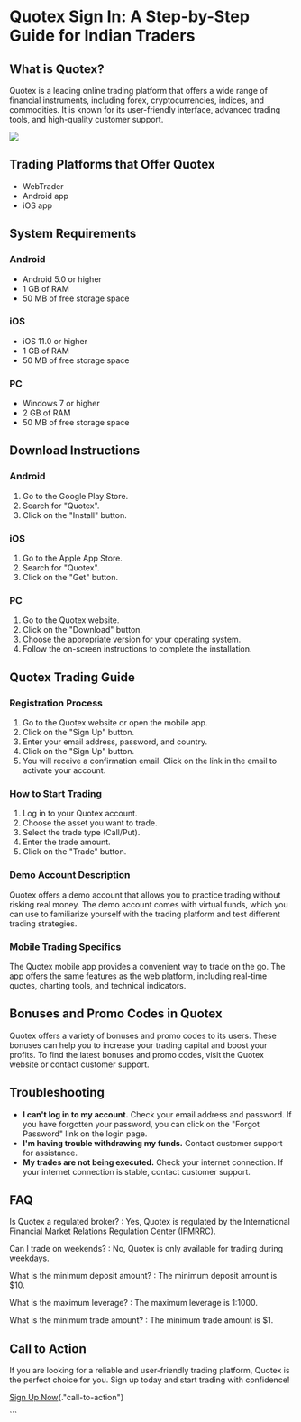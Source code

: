 # Quotex Sign In: A Step-by-Step Guide for Indian Traders

## What is Quotex?

Quotex is a leading online trading platform that offers a wide range of
financial instruments, including forex, cryptocurrencies, indices, and
commodities. It is known for its user-friendly interface, advanced
trading tools, and high-quality customer support.

[![](https://static.quotex.io/files/12_en/300_250.jpg)](https://traff.sbs/brokerqxlid)

## Trading Platforms that Offer Quotex

-   WebTrader
-   Android app
-   iOS app

## System Requirements

### Android

-   Android 5.0 or higher
-   1 GB of RAM
-   50 MB of free storage space

### iOS

-   iOS 11.0 or higher
-   1 GB of RAM
-   50 MB of free storage space

### PC

-   Windows 7 or higher
-   2 GB of RAM
-   50 MB of free storage space

## Download Instructions

### Android

1.  Go to the Google Play Store.
2.  Search for "Quotex".
3.  Click on the "Install" button.

### iOS

1.  Go to the Apple App Store.
2.  Search for "Quotex".
3.  Click on the "Get" button.

### PC

1.  Go to the Quotex website.
2.  Click on the "Download" button.
3.  Choose the appropriate version for your operating system.
4.  Follow the on-screen instructions to complete the installation.

## Quotex Trading Guide

### Registration Process

1.  Go to the Quotex website or open the mobile app.
2.  Click on the "Sign Up" button.
3.  Enter your email address, password, and country.
4.  Click on the "Sign Up" button.
5.  You will receive a confirmation email. Click on the link in the
    email to activate your account.

### How to Start Trading

1.  Log in to your Quotex account.
2.  Choose the asset you want to trade.
3.  Select the trade type (Call/Put).
4.  Enter the trade amount.
5.  Click on the "Trade" button.

### Demo Account Description

Quotex offers a demo account that allows you to practice trading without
risking real money. The demo account comes with virtual funds, which you
can use to familiarize yourself with the trading platform and test
different trading strategies.

### Mobile Trading Specifics

The Quotex mobile app provides a convenient way to trade on the go. The
app offers the same features as the web platform, including real-time
quotes, charting tools, and technical indicators.

## Bonuses and Promo Codes in Quotex

Quotex offers a variety of bonuses and promo codes to its users. These
bonuses can help you to increase your trading capital and boost your
profits. To find the latest bonuses and promo codes, visit the Quotex
website or contact customer support.

## Troubleshooting

-   **I can\'t log in to my account.** Check your email address and
    password. If you have forgotten your password, you can click on the
    "Forgot Password" link on the login page.
-   **I\'m having trouble withdrawing my funds.** Contact customer
    support for assistance.
-   **My trades are not being executed.** Check your internet
    connection. If your internet connection is stable, contact customer
    support.

## FAQ

Is Quotex a regulated broker?
:   Yes, Quotex is regulated by the International Financial Market
    Relations Regulation Center (IFMRRC).

Can I trade on weekends?
:   No, Quotex is only available for trading during weekdays.

What is the minimum deposit amount?
:   The minimum deposit amount is \$10.

What is the maximum leverage?
:   The maximum leverage is 1:1000.

What is the minimum trade amount?
:   The minimum trade amount is \$1.

## Call to Action

If you are looking for a reliable and user-friendly trading platform,
Quotex is the perfect choice for you. Sign up today and start trading
with confidence!

[Sign Up
Now](\%22https://traff.sbs/brokerqxsignup\%22){."call-to-action"}

\`\`\`

